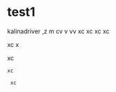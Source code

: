 # test1
kalinadriver
 ,z m
 cv v 
 vv xc 
 xc 
 xc 
 xc
  
  xc 
  x
   
   xc
    
    xc
     
     xc
      
